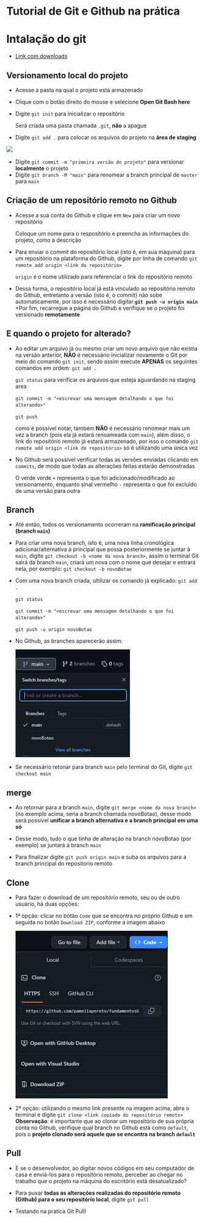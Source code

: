 # Tutorial de Git e Github na prática

# Intalação do git
* [Link com downloads](https://git-scm.com/downloads)

## Versionamento local do projeto 
* Acesse a pasta na qual o projeto está armazenado
* Clique com o botão direito do mouse e selecione **Open Git Bash here**
* Digite `git init` para inicializar o repositório
  
  Será criada uma pasta chamada `.git`, **não** a apague
* Digite `git add .` para colocar os arquivos do projeto na **área de staging**
<img src="https://i1.wp.com/www.markus-gattol.name/misc/mm/si/content/git_git_add.png">

* Digite `git commit -m "primeira versão do projeto"` para versionar **localmente** o projeto
* Digite `git branch -M "main"` para renomear a branch principal de `master` para `main`
  
## Criação de um repositório remoto no Github
* Acesse a sua conta do Github e clique em `New` para criar um novo repositório

    Coloque um nome para o respositório e preencha as informações do projeto, como a descrição
* Para enviar o commit do repositório local (isto é, em sua máquina) para um repositório na
    plataforma do Github, digite por linha de comando `git remote add origin <link do repositório>`

    `origin` é o nome utilizado para referenciar o link do repositório remoto

* Dessa forma, o repositório local já está vinculado ao repositório remoto do Github, entretanto a versão (isto é, o commit) não sobe automaticamente, por isso é necessário digitar:**`git push -u origin main`**
*Por fim, recarregue a página do Github e verifique se o projeto foi versionado **remotamente**

## E quando o projeto for alterado?

* Ao editar um arquivo já ou mesmo criar um novo arquivo que não existia   na versão anterior, **NÃO** é necessário inicializar novamente o Git por meio do comando `git init`, sendo assim execute **APENAS** os seguintes comandos em ordem:
    `git add .`

    `git status` para verificar os arquivos que esteja aguardando na staging area

    `git commit -m "<escrevar uma mensagem detalhando o que foi alterando>"`

    `git push`

    como é possível notar, também **NÃO** é necessário renomear mais um vez a branch (pois ela já estará renoameada com `main`), além disso, o link do repositório remoto já estará armazenado, por isso o comando `git remote add origin <link do repositório>` só é utilizando uma única vez 

* No Github será possível verificar todas as versões enviadas clicando em `commits`, de modo que todas as alterações feitas estarão demonstradas

    O verde verde `+` representa o que foi adicionado/modificado ao versionamento, enquanto sinal vermelho `-` representa o que foi excluído de uma versão para outra


## Branch

* Até então, todos os versionamento ocorreram na **ramificação principal (branch `main`)**

* Para criar uma nova branch, isto é, uma nova linha cronológica adicionar/alternativa à principal que possa posteriormente se juntar à `main`, digite `git checkout -b <nome da nova branch>`, assim o terminal Git sairá da branch `main`, criará um nova com o nome que desejar e entrará nela, por exemplo: `git checkout -b novoBotao`

* Com uma nova branch criada, ultilizar os comando já explicado:
     `git add .`

    `git status` 

    `git commit -m "<escrevar uma mensagem detalhando o que foi alterando>"`

    `git push -u origin novoBotao`

* No Github, as branches aparecerão assim:

    <img src="img/imgBranch.PNG">

* Se necessário retonar para branch `main` pelo terminal do Git, digite `git checkout main`

## merge

* Ao retornar para a branch `main`, digite `git merge <nome da nova branch>` (no exemplo acima, seria a branch chamada novoBotao), desse modo será  possivel **unificar a branch alternativa e a branch principal em uma só**

* Desse modo, tudo o que tinha de alteração na branch novoBotao (por exemplo) se juntará à branch `main`

* Para finalizar digite `git push origin main` e suba os arquivos para a branch principal do repositorio remoto

## Clone

* Para fazer o download de um repositório remoto, seu ou de outro usuário, há duas opções:
* 1ª opção: clicar no botão `Code` que se encontra no próprio Github e em seguida no botão `Download ZIP`, conforme a imagem abaixo
  
  <img src="./img/imgClone.PNG">

* 2ª opção: utilizando o mesmo link presente na imagem acima, abra o terminal e digite `git clone <link copiado do repositório remoto>`
**Observação**: é importante que ao clonar um repositório de sua própria conta no Github,
verifique qual branch no Github está como `default`, pois o **projeto clonado será aquele que se encontra na branch `default`**

## Pull

* E se o desenvolvedor, ao digitar novos códigos em seu computador de casa e enviá-los para o repositório remoto, perceber ao chegar no trabalho que o projeto na máquina do escritório está desatualizado?

* Para puxar **todas as alterações realizadas do repositório remoto (Github) para o seu repositório local**, digite `git pull`

* Testando na pratica Git Pull!
